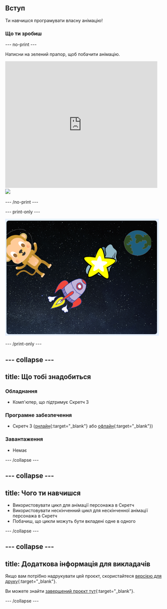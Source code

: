 ## Вступ

Ти навчишся програмувати власну анімацію!

### Що ти зробиш

--- no-print ---

Натисни на зелений прапор, щоб побачити анімацію.

<div class="scratch-preview">
  <iframe allowtransparency="true" width="485" height="402" src="https://scratch.mit.edu/projects/embed/974296015/?autostart=false" frameborder="0" scrolling="no"></iframe>
  <img src="images/space-final.png">
</div>

--- /no-print ---

--- print-only ---

![Завершений проєкт](images/showcase_static.png)

--- /print-only ---

--- collapse ---
---
title: Що тобі знадобиться
---

### Обладнання

- Комп'ютер, що підтримує Скретч 3

### Програмне забезпечення

- Скретч 3 ([онлайн](https://rpf.io/scratchon){:target="_blank"} або [офлайн](https://rpf.io/scratchoff){:target="_blank"})

### Завантаження

- Немає

--- /collapse ---

--- collapse ---
---
title: Чого ти навчишся
---

- Використовувати цикл для анімації персонажа в Скретч
- Використовувати нескінченний цикл для нескінченної анімації персонажа в Скретч
- Побачиш, що цикли можуть бути вкладені одне в одного

--- /collapse ---

--- collapse ---
---
title: Додаткова інформація для викладачів
---

Якщо вам потрібно надрукувати цей проєкт, скористайтеся [версією для друку](https://projects.raspberrypi.org/uk-UA/projects/lost-in-space/print){:target="_blank"}.

Ви можете знайти [завершений проєкт тут](https://rpf.io/p/uk-UA/lost-in-space-get){:target="_blank"}.

--- /collapse ---